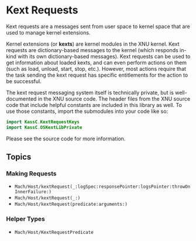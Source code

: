 # Kext Requests

Kext requests are a messages sent from user space to kernel space that are used to manage kernel extensions.

Kernel extensions (or **kexts**) are kernel modules in the XNU kernel. Kext requests are dictionary-based messages to the kernel (which responds in-kind with its own dictionary-based messages). Kext requests can be used to get information about loaded kexts, and can even perform actions on them (such as load, unload, start, stop, etc.). However, most actions require that the task sending the kext request has specific entitlements for the action to be successful.

The kext request messaging system itself is technically private, but is well-documented in the XNU source code. The header files from the XNU source code that include helpful constants are included in this library as well. To use those constants, import the submodules into your code like so:

```swift
import KassC.KextRequestKeys
import KassC.OSKextLibPrivate
```

Please see the source code for more information.

## Topics

### Making Requests

- ``Mach/Host/kextRequest(_:logSpec:responsePointer:logsPointer:throwOnInnerFailure:)``
- ``Mach/Host/kextRequest(_:)``
- ``Mach/Host/kextRequest(predicate:arguments:)``

### Helper Types

- ``Mach/Host/KextRequestPredicate``